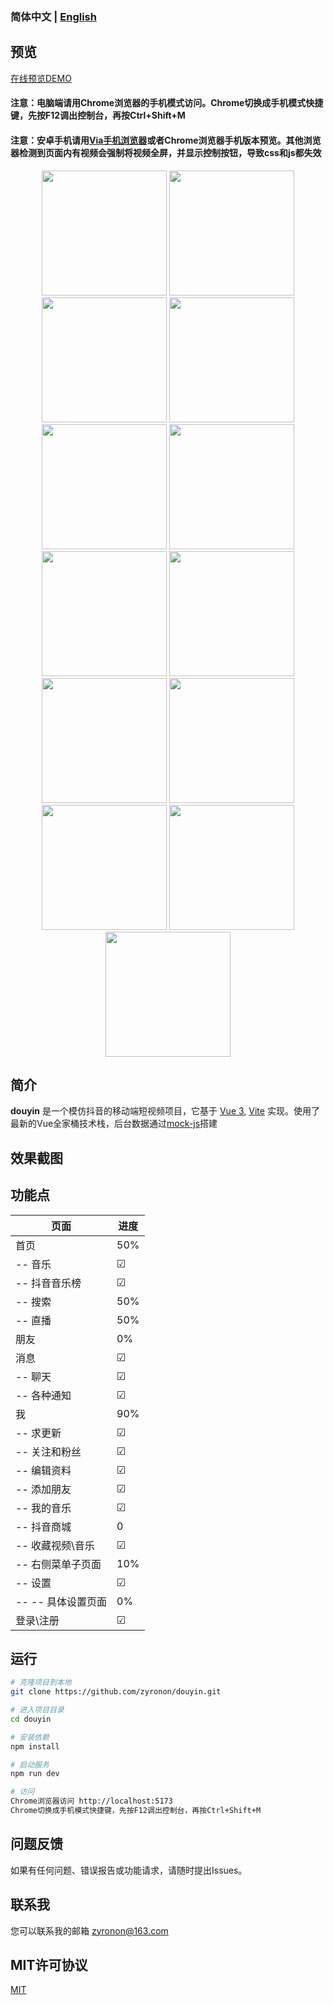 ### 简体中文 | [English](README-en-US.md)

## 预览

[在线预览DEMO](https://ttentau.github.io/ttentau/dy/)

#### 注意：电脑端请用Chrome浏览器的手机模式访问。Chrome切换成手机模式快捷键，先按F12调出控制台，再按Ctrl+Shift+M

#### 注意：安卓手机请用[Via手机浏览器](https://viayoo.com/zh-cn/)或者Chrome浏览器手机版本预览。其他浏览器检测到页面内有视频会强制将视频全屏，并显示控制按钮，导致css和js都失效

<div style="text-align:center">
<img height='200px'  src='http://www.ttentau.top/dy/imgs/0.png' />
<img  height='200px'  src='http://www.ttentau.top/dy/imgs/6.png' />
<img  height='200px'  src='http://www.ttentau.top/dy/imgs/5.png' />
<img  height='200px'  src='http://www.ttentau.top/dy/imgs/7.png' />
<img height='200px'  src='http://www.ttentau.top/dy/imgs/1.png' />
<img  height='200px'  src='http://www.ttentau.top/dy/imgs/3.png' />
<img  height='200px'  src='http://www.ttentau.top/dy/imgs/2.png' />
<img  height='200px'  src='http://www.ttentau.top/dy/imgs/4.png' />
<img  height='200px'  src='http://www.ttentau.top/dy/imgs/8.png' />
<img  height='200px'  src='http://www.ttentau.top/dy/imgs/9.png' />
<img  height='200px'  src='http://www.ttentau.top/dy/imgs/10.png' />
<img  height='200px'  src='http://www.ttentau.top/dy/imgs/11.png' />
<img  height='200px'  src='http://www.ttentau.top/dy/imgs/12.png' />
</div>

## 简介

**douyin** 是一个模仿抖音的移动端短视频项目，它基于 [Vue 3](https://v3.cn.vuejs.org/),
[Vite](https://cn.vitejs.dev/)
实现。使用了最新的Vue全家桶技术栈，后台数据通过[mock-js](http://mockjs.com)搭建

## 效果截图

## 功能点

 页面           | 进度      
--------------|---------
 首页           | 50%     
 -- 音乐        | &#9745; 
 -- 抖音音乐榜     | &#9745; 
 -- 搜索        | 50%     
 -- 直播        | 50%     
 朋友           | 0%      
 消息           | &#9745; 
 -- 聊天        | &#9745; 
 -- 各种通知      | &#9745; 
 我            | 90%     
 -- 求更新       | &#9745; 
 -- 关注和粉丝     | &#9745; 
 -- 编辑资料      | &#9745; 
 -- 添加朋友      | &#9745; 
 -- 我的音乐      | &#9745; 
 -- 抖音商城      | 0       
 -- 收藏视频\音乐   | &#9745; 
 -- 右侧菜单子页面   | 10%     
 -- 设置        | &#9745; 
 -- -- 具体设置页面 | 0%      
 登录\注册        | &#9745; 

## 运行

```bash
# 克隆项目到本地
git clone https://github.com/zyronon/douyin.git

# 进入项目目录
cd douyin

# 安装依赖
npm install

# 启动服务
npm run dev

# 访问
Chrome浏览器访问 http://localhost:5173
Chrome切换成手机模式快捷键，先按F12调出控制台，再按Ctrl+Shift+M

```

## 问题反馈

如果有任何问题、错误报告或功能请求，请随时提出Issues。

## 联系我

您可以联系我的邮箱 <a href="mailto:zyronon@163.com">zyronon@163.com</a>

## MIT许可协议

[MIT](LICENSE) 
